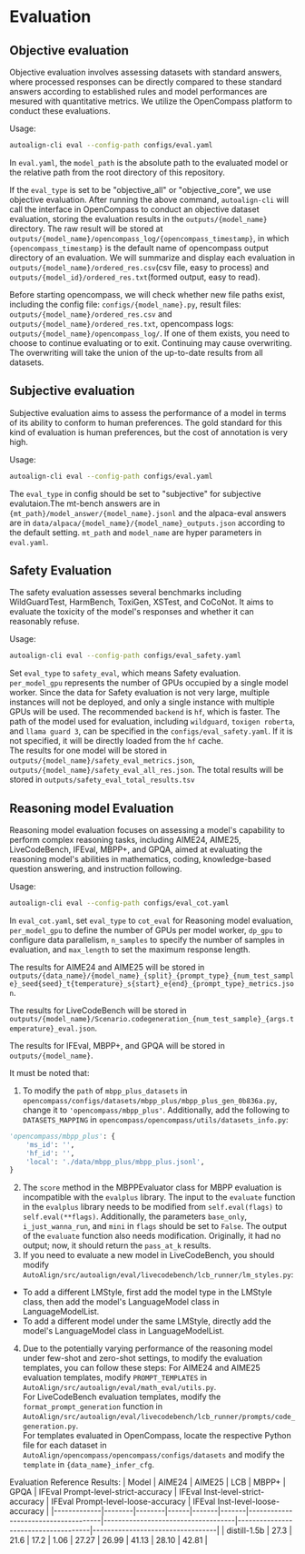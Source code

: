 # Evaluation

## Objective evaluation

Objective evaluation involves assessing datasets with standard answers, where processed responses can be directly compared to these standard answers according to established rules and model performances are mesured with quantitative metrics. We utilize the OpenCompass platform to conduct these evaluations.

Usage:
``` bash
autoalign-cli eval --config-path configs/eval.yaml
```
In `eval.yaml`, the `model_path` is the absolute path to the evaluated model or the relative path from the root directory of this repository.

If the `eval_type` is set to be "objective_all" or "objective_core", we use objective evaluation. After running the above command, `autoalign-cli` will call the interface in OpenCompass to conduct an objective dataset evaluation, storing the evaluation results in the `outputs/{model_name}` directory. The raw result will be stored at `outputs/{model_name}/opencompass_log/{opencompass_timestamp}`, in which `{opencompass_timestamp}` is the default name of opencompass output directory of an evaluation. We will summarize and display each evaluation in `outputs/{model_name}/ordered_res.csv`(csv file, easy to process) and `outputs/{model_id}/ordered_res.txt`(formed output, easy to read).

Before starting opencompass, we will check whether new file paths exist, including the config file: `configs/{model_name}.py`, result files: `outputs/{model_name}/ordered_res.csv` and  `outputs/{model_name}/ordered_res.txt`, opencompass logs: `outputs/{model_name}/opencompass_log/`. If one of them exists, you need to choose to continue evaluating or to exit. Continuing may cause overwriting. The overwriting will take the union of the up-to-date results from all datasets.

## Subjective evaluation

Subjective evaluation aims to assess the performance of a model in terms of its ability to conform to human preferences. The gold standard for this kind of evaluation is human preferences, but the cost of annotation is very high.

Usage:
``` bash
autoalign-cli eval --config-path configs/eval.yaml
```
The `eval_type` in config should be set to "subjective" for subjective evalutaion.The mt-bench answers are in `{mt_path}/model_answer/{model_name}.jsonl` and the alpaca-eval answers are in `data/alpaca/{model_name}/{model_name}_outputs.json` according to the default setting. `mt_path` and `model_name` are hyper parameters in `eval.yaml`.


## Safety Evaluation
The safety evaluation assesses several benchmarks including WildGuardTest, HarmBench, ToxiGen, XSTest, and CoCoNot. It aims to evaluate the toxicity of the model's responses and whether it can reasonably refuse.

Usage:
``` bash
autoalign-cli eval --config-path configs/eval_safety.yaml
```
Set `eval_type` to `safety_eval`, which means Safety evaluation.
`per_model_gpu` represents the number of GPUs occupied by a single model worker. Since the data for Safety evaluation is not very large, multiple instances will not be deployed, and only a single instance with multiple GPUs will be used.
The recommended `backend` is `hf`, which is faster.
The path of the model used for evaluation, including `wildguard`, `toxigen roberta`, and `llama guard 3`, can be specified in the `configs/eval_safety.yaml`. If it is not specified, it will be directly loaded from the `hf` cache.  
The results for one model will be stored in `outputs/{model_name}/safety_eval_metrics.json`, `outputs/{model_name}/safety_eval_all_res.json`. The total results will be stored in `outputs/safety_eval_total_results.tsv`

## Reasoning model Evaluation
Reasoning model evaluation focuses on assessing a model's capability to perform complex reasoning tasks, including AIME24, AIME25, LiveCodeBench, IFEval, MBPP+, and GPQA, aimed at evaluating the reasoning model's abilities in mathematics, coding, knowledge-based question answering, and instruction following.

Usage:
``` bash
autoalign-cli eval --config-path configs/eval_cot.yaml
```

In `eval_cot.yaml`, set `eval_type` to `cot_eval` for Reasoning model evaluation, `per_model_gpu` to define the number of GPUs per model worker, `dp_gpu` to configure data parallelism, `n_samples` to specify the number of samples in evaluation, and `max_length` to set the maximum response length.

The results for AIME24 and AIME25 will be stored in `outputs/{data_name}/{model_name}_{split}_{prompt_type}_{num_test_sample}_seed{seed}_t{temperature}_s{start}_e{end}_{prompt_type}_metrics.json`.

The results for LiveCodeBench will be stored in `outputs/{model_name}/Scenario.codegeneration_{num_test_sample}_{args.temperature}_eval.json`.

The results for IFEval, MBPP+, and GPQA will be stored in `outputs/{model_name}`.

It must be noted that:
1. To modify the `path` of `mbpp_plus_datasets` in `opencompass/configs/datasets/mbpp_plus/mbpp_plus_gen_0b836a.py`, change it to `'opencompass/mbpp_plus'`. Additionally, add the following to `DATASETS_MAPPING` in `opencompass/opencompass/utils/datasets_info.py`:
```python
'opencompass/mbpp_plus': {
    'ms_id': '',
    'hf_id': '',
    'local': './data/mbpp_plus/mbpp_plus.jsonl',
}
```
2. The `score` method in the MBPPEvaluator class for MBPP evaluation is incompatible with the `evalplus` library. The input to the `evaluate` function in the `evalplus` library needs to be modified from `self.eval(flags)` to `self.eval(**flags)`. Additionally, the parameters `base_only`, `i_just_wanna_run`, and `mini` in `flags` should be set to `False`. The output of the `evaluate` function also needs modification. Originally, it had no output; now, it should return the `pass_at_k` results.
3. If you need to evaluate a new model in LiveCodeBench, you should modify `AutoAlign/src/autoalign/eval/livecodebench/lcb_runner/lm_styles.py`:
- To add a different LMStyle, first add the model type in the LMStyle class, then add the model's LanguageModel class in LanguageModelList.
- To add a different model under the same LMStyle, directly add the model's LanguageModel class in LanguageModelList.
4. Due to the potentially varying performance of the reasoning model under few-shot and zero-shot settings, to modify the evaluation templates, you can follow these steps:
For AIME24 and AIME25 evaluation templates, modify `PROMPT_TEMPLATES` in `AutoAlign/src/autoalign/eval/math_eval/utils.py`.  
For LiveCodeBench evaluation templates, modify the `format_prompt_generation` function in `AutoAlign/src/autoalign/eval/livecodebench/lcb_runner/prompts/code_generation.py`.  
For templates evaluated in OpenCompass, locate the respective Python file for each dataset in `AutoAlign/opencompass/opencompass/configs/datasets` and modify the `template` in `{data_name}_infer_cfg`.

Evaluation Reference Results:
| Model       | AIME24 | AIME25 | LCB  | MBPP+ | GPQA  | IFEval Prompt-level-strict-accuracy | IFEval Inst-level-strict-accuracy | IFEval Prompt-level-loose-accuracy | IFEval Inst-level-loose-accuracy |
|-------------|--------|--------|------|-------|-------|-------------------------------------|------------------------------------|-------------------------------------|----------------------------------|
| distill-1.5b | 27.3   | 21.6   | 17.2 | 1.06  | 27.27 | 26.99                               | 41.13                              | 28.10                               | 42.81                            |


